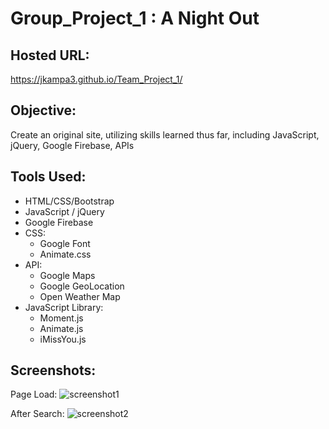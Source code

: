 # Group_Project_1 : A Night Out

## Hosted URL:
https://jkampa3.github.io/Team_Project_1/

## Objective:
Create an original site, utilizing skills learned thus far, including JavaScript, jQuery, Google Firebase, APIs

## Tools Used:
* HTML/CSS/Bootstrap
* JavaScript / jQuery
* Google Firebase
* CSS:
  * Google Font
  * Animate.css
* API:
  * Google Maps
  * Google GeoLocation
  * Open Weather Map
* JavaScript Library:
  * Moment.js
  * Animate.js
  * iMissYou.js

## Screenshots:
Page Load:
![screenshot1](https://user-images.githubusercontent.com/34188630/39957382-d0e413fe-55b7-11e8-8cad-dcbbe19c3477.png)

After Search:
![screenshot2](https://user-images.githubusercontent.com/34188630/39957383-d0f76f6c-55b7-11e8-9a8d-098d350006db.png)
